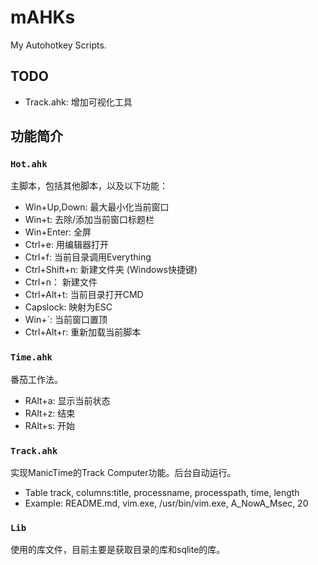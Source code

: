 # mAHKs
My Autohotkey Scripts.

## TODO
* Track.ahk: 增加可视化工具

## 功能简介

### `Hot.ahk`
主脚本，包括其他脚本，以及以下功能：

* Win+Up,Down: 最大最小化当前窗口
* Win+t: 去除/添加当前窗口标题栏
* Win+Enter: 全屏
* Ctrl+e: 用编辑器打开
* Ctrl+f: 当前目录调用Everything
* Ctrl+Shift+n: 新建文件夹 (Windows快捷键)
* Ctrl+n： 新建文件
* Ctrl+Alt+t: 当前目录打开CMD
* Capslock: 映射为ESC
* Win+`: 当前窗口置顶
* Ctrl+Alt+r: 重新加载当前脚本

### `Time.ahk`
番茄工作法。

* RAlt+a: 显示当前状态
* RAlt+z: 结束
* RAlt+s: 开始

### `Track.ahk`
实现ManicTime的Track Computer功能。后台自动运行。

* Table track, columns:title, processname, processpath, time, length
* Example: README.md, vim.exe, /usr/bin/vim.exe, A_NowA_Msec, 20

### `Lib`
使用的库文件，目前主要是获取目录的库和sqlite的库。
